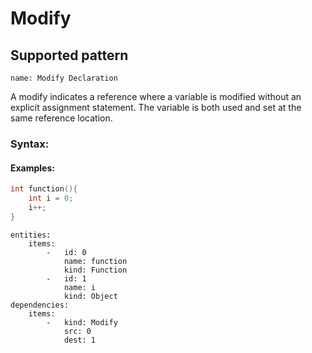 # Modify

## Supported pattern
```
name: Modify Declaration
```
A modify indicates a reference where a variable is modified without an explicit assignment statement. The variable is both used and set at the same reference location.

### Syntax: 

#### Examples: 

``` cpp
int function(){
    int i = 0;
    i++;
}
```

``` 
entities:
    items:
        -   id: 0
            name: function
            kind: Function
        -   id: 1
            name: i
            kind: Object
dependencies:
    items:
        -   kind: Modify
            src: 0
            dest: 1
```